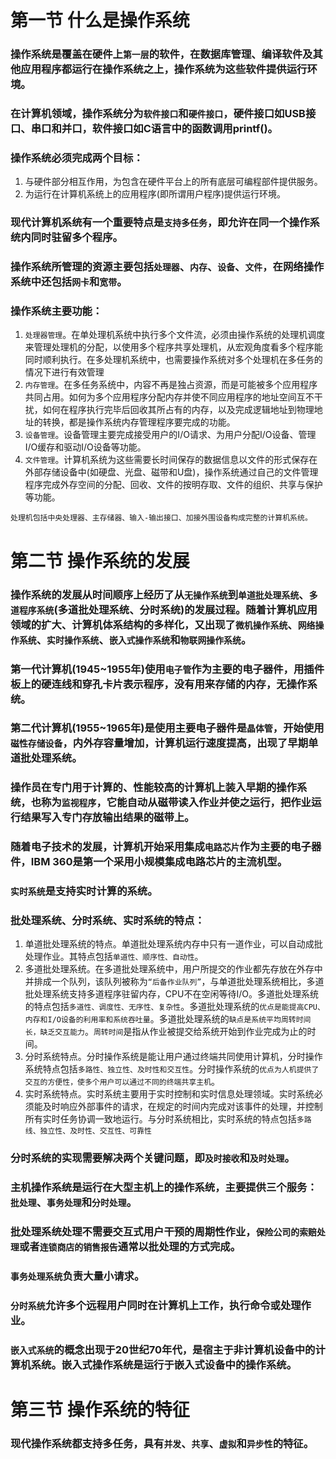 # 第一节 什么是操作系统
### 操作系统是覆盖在硬件上`第一层`的软件，在数据库管理、编译软件及其他应用程序都运行在操作系统之上，操作系统为这些软件提供运行环境。

### 在计算机领域，操作系统分为`软件接口`和`硬件接口`，硬件接口如USB接口、串口和并口，软件接口如C语言中的函数调用printf()。

### 操作系统必须完成两个目标：
1. 与硬件部分相互作用，为包含在硬件平台上的所有底层可编程部件提供服务。
2. 为运行在计算机系统上的应用程序(即所谓用户程序)提供运行环境。

### 现代计算机系统有一个重要特点是`支持多任务`，即允许在同一个操作系统内同时驻留多个程序。

### 操作系统所管理的资源主要包括`处理器`、`内存`、`设备`、`文件`，在网络操作系统中还包括`网卡`和`宽带`。

### 操作系统主要功能：
1. `处理器管理`。在单处理机系统中执行多个文件流，必须由操作系统的处理机调度来管理处理机的分配，以使用多个程序共享处理机，从宏观角度看多个程序能同时顺利执行。在多处理机系统中，也需要操作系统对多个处理机在多任务的情况下进行有效管理
2. `内存管理`。在多任务系统中，内容不再是独占资源，而是可能被多个应用程序共同占用。如何为多个应用程序分配内存并使不同应用程序的地址空间互不干扰，如何在程序执行完毕后回收其所占有的内存，以及完成逻辑地址到物理地址的转换，都是操作系统内存管理程序要完成的功能。
3. `设备管理`。设备管理主要完成接受用户的I/O请求、为用户分配I/O设备、管理I/O缓存和驱动I/O设备等功能。
4. `文件管理`。计算机系统为这些需要长时间保存的数据信息以文件的形式保存在外部存储设备中(如硬盘、光盘、磁带和U盘)，操作系统通过自己的文件管理程序完成外存空间的分配、回收、文件的按明存取、文件的组织、共享与保护等功能。

```base
处理机包括中央处理器、主存储器、输入-输出接口、加接外围设备构成完整的计算机系统。
```

# 第二节 操作系统的发展
### 操作系统的发展从时间顺序上经历了从`无操作系统`到`单道批处理系统`、`多道程序系统`(多道批处理系统、分时系统)的发展过程。随着计算机应用领域的扩大、计算机体系结构的多样化，又出现了`微机操作系统`、`网络操作系统`、`实时操作系统`、`嵌入式操作系统`和`物联网操作系统`。

### 第一代计算机(1945~1955年)使用`电子管`作为主要的电子器件，用插件板上的硬连线和穿孔卡片表示程序，没有用来存储的内存，无操作系统。

### 第二代计算机(1955~1965年)是使用主要电子器件是`晶体管`，开始使用`磁性存储设备`，内外存容量增加，计算机运行速度提高，出现了早期单道批处理系统。

### 操作员在专门用于计算的、性能较高的计算机上装入早期的操作系统，也称为`监视程序`，它能自动从磁带读入作业并使之运行，把作业运行结果写入专门存放输出结果的磁带上。

### 随着电子技术的发展，计算机开始采用集成`电路芯片`作为主要的电子器件，IBM 360是第一个采用小规模集成电路芯片的主流机型。

### `实时系统`是支持实时计算的系统。

### 批处理系统、分时系统、实时系统的特点：
1. 单道批处理系统的特点。单道批处理系统内存中只有一道作业，可以自动成批处理作业。其特点包括`单道性、顺序性、自动性`。
2. 多道批处理系统。在多道批处理系统中，用户所提交的作业都先存放在外存中并排成一个队列，该队列被称为`“后备作业队列”`，与单道批处理系统相比，多道批处理系统支持多道程序驻留内存，CPU不在空闲等待I/O。多道批处理系统的特点包括`多道性、调度性、无序性、复杂性`。多道批处理系统的`优点是能提高CPU、内存和I/O设备的利用率和系统吞吐量`。多道批处理系统的`缺点是系统平均周转时间长，缺乏交互能力`。`周转时间`是指从作业被提交给系统开始到作业完成为止的时间。
3. 分时系统特点。分时操作系统是能让用户通过终端共同使用计算机，分时操作系统特点包括`多路性、独立性、及时性和交互性`。分时操作系统的`优点为人机提供了交互的方便性，使多个用户可以通过不同的终端共享主机`。
4. 实时系统特点。实时系统主要用于实时控制和实时信息处理领域。实时系统必须能及时响应外部事件的请求，在规定的时间内完成对该事件的处理，并控制所有实时任务协调一致地运行。与分时系统相比，实时系统的特点包括`多路线、独立性、及时性、交互性、可靠性`

### 分时系统的实现需要解决两个关键问题，即`及时接收`和`及时处理`。

### 主机操作系统是运行在大型主机上的操作系统，主要提供三个服务：`批处理`、`事务处理`和`分时处理`。

### 批处理系统处理不需要交互式用户干预的周期性作业，`保险公司的索赔处理`或者`连锁商店的销售报告`通常以批处理的方式完成。

### `事务处理系统`负责大量小请求。

### `分时系统`允许多个远程用户同时在计算机上工作，执行命令或处理作业。

### `嵌入式系统`的概念出现于20世纪70年代，是宿主于非计算机设备中的计算机系统。嵌入式操作系统是运行于嵌入式设备中的操作系统。

# 第三节 操作系统的特征
### 现代操作系统都支持多任务，具有`并发`、`共享`、`虚拟`和`异步性`的特征。